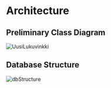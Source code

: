 # Architecture

## Preliminary Class Diagram

![UusiLukuvinkki](https://user-images.githubusercontent.com/73843204/143844887-6b83688f-ac92-4cd9-9ef8-920e31f635ba.png)

## Database Structure

![dbStructure](https://user-images.githubusercontent.com/73843204/143845041-3a293da3-82f5-498e-9246-9877f00e6f06.png)
